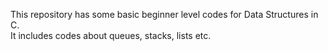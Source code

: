 This repository has some basic beginner level codes for Data Structures in C.
<br>
It includes codes about queues, stacks, lists etc.
